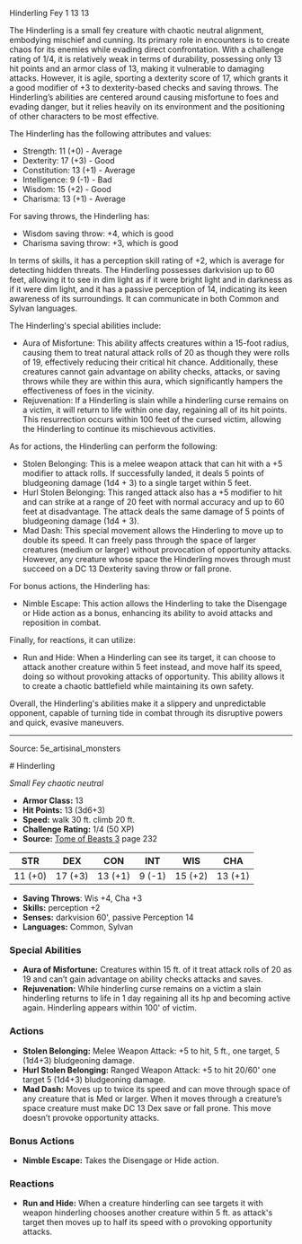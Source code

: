 <MonsterName/>Hinderling</MonsterName>
<CreatureType/>Fey</CreatureType>
<CR/>1</CR>
<AC/>13</AC>
<HP/>13</HP>
<summary>The Hinderling is a small fey creature with chaotic neutral alignment, embodying mischief and cunning. Its primary role in encounters is to create chaos for its enemies while evading direct confrontation. With a challenge rating of 1/4, it is relatively weak in terms of durability, possessing only 13 hit points and an armor class of 13, making it vulnerable to damaging attacks. However, it is agile, sporting a dexterity score of 17, which grants it a good modifier of +3 to dexterity-based checks and saving throws. The Hinderling’s abilities are centered around causing misfortune to foes and evading danger, but it relies heavily on its environment and the positioning of other characters to be most effective.</summary>

<detail>

The Hinderling has the following attributes and values: 
- Strength: 11 (+0) - Average
- Dexterity: 17 (+3) - Good
- Constitution: 13 (+1) - Average
- Intelligence: 9 (-1) - Bad
- Wisdom: 15 (+2) - Good
- Charisma: 13 (+1) - Average

For saving throws, the Hinderling has:
- Wisdom saving throw: +4, which is good
- Charisma saving throw: +3, which is good

In terms of skills, it has a perception skill rating of +2, which is average for detecting hidden threats. The Hinderling possesses darkvision up to 60 feet, allowing it to see in dim light as if it were bright light and in darkness as if it were dim light, and it has a passive perception of 14, indicating its keen awareness of its surroundings. It can communicate in both Common and Sylvan languages.

The Hinderling's special abilities include:
- Aura of Misfortune: This ability affects creatures within a 15-foot radius, causing them to treat natural attack rolls of 20 as though they were rolls of 19, effectively reducing their critical hit chance. Additionally, these creatures cannot gain advantage on ability checks, attacks, or saving throws while they are within this aura, which significantly hampers the effectiveness of foes in the vicinity.
- Rejuvenation: If a Hinderling is slain while a hinderling curse remains on a victim, it will return to life within one day, regaining all of its hit points. This resurrection occurs within 100 feet of the cursed victim, allowing the Hinderling to continue its mischievous activities.

As for actions, the Hinderling can perform the following:
- Stolen Belonging: This is a melee weapon attack that can hit with a +5 modifier to attack rolls. If successfully landed, it deals 5 points of bludgeoning damage (1d4 + 3) to a single target within 5 feet. 
- Hurl Stolen Belonging: This ranged attack also has a +5 modifier to hit and can strike at a range of 20 feet with normal accuracy and up to 60 feet at disadvantage. The attack deals the same damage of 5 points of bludgeoning damage (1d4 + 3).
- Mad Dash: This special movement allows the Hinderling to move up to double its speed. It can freely pass through the space of larger creatures (medium or larger) without provocation of opportunity attacks. However, any creature whose space the Hinderling moves through must succeed on a DC 13 Dexterity saving throw or fall prone. 

For bonus actions, the Hinderling has:
- Nimble Escape: This action allows the Hinderling to take the Disengage or Hide action as a bonus, enhancing its ability to avoid attacks and reposition in combat.

Finally, for reactions, it can utilize:
- Run and Hide: When a Hinderling can see its target, it can choose to attack another creature within 5 feet instead, and move half its speed, doing so without provoking attacks of opportunity. This ability allows it to create a chaotic battlefield while maintaining its own safety. 

Overall, the Hinderling's abilities make it a slippery and unpredictable opponent, capable of turning tide in combat through its disruptive powers and quick, evasive maneuvers.</detail>



---

Source: 5e_artisinal_monsters

<statblock>
# Hinderling

*Small* *Fey* *chaotic neutral*

- **Armor Class:** 13
- **Hit Points:** 13 (3d6+3)
- **Speed:** walk 30 ft. climb 20 ft.
- **Challenge Rating:** 1/4 (50 XP)
- **Source:** [Tome of Beasts 3](https://koboldpress.com/kpstore/product/tome-of-beasts-3-for-5th-edition/) page 232

| STR | DEX | CON | INT | WIS | CHA |
| --- | --- | --- | --- | --- | --- |
| 11 (+0) | 17 (+3) | 13 (+1) | 9 (-1) | 15 (+2) | 13 (+1) |

- **Saving Throws**: Wis +4, Cha +3
- **Skills:** perception +2
- **Senses:** darkvision 60', passive Perception 14
- **Languages:** Common, Sylvan

### Special Abilities

- **Aura of Misfortune:** Creatures within 15 ft. of it treat attack rolls of 20 as 19 and can’t gain advantage on ability checks attacks and saves.
- **Rejuvenation:** While hinderling curse remains on a victim a slain hinderling returns to life in 1 day regaining all its hp and becoming active again. Hinderling appears within 100' of victim.

### Actions

- **Stolen Belonging:** Melee Weapon Attack: +5 to hit, 5 ft., one target, 5 (1d4+3) bludgeoning damage.
- **Hurl Stolen Belonging:** Ranged Weapon Attack: +5 to hit 20/60' one target 5 (1d4+3) bludgeoning damage.
- **Mad Dash:** Moves up to twice its speed and can move through space of any creature that is Med or larger. When it moves through a creature’s space creature must make DC 13 Dex save or fall prone. This move doesn’t provoke opportunity attacks.

### Bonus Actions

- **Nimble Escape:** Takes the Disengage or Hide action.

### Reactions

- **Run and Hide:** When a creature hinderling can see targets it with weapon hinderling chooses another creature within 5 ft. as attack's target then moves up to half its speed with o provoking opportunity attacks.


</statblock>



